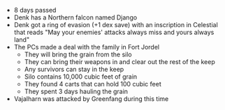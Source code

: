 * 8 days passed
* Denk has a Northern falcon named Django
* Denk got a ring of evasion (+1 dex save) with an inscription in Celestial that reads "May your enemies' attacks always miss and yours always land"
* The PCs made a deal with the family in Fort Jordel
	* They will bring the grain from the silo
	* They can bring their weapons in and clear out the rest of the keep
	* Any survivors can stay in the keep
	* Silo contains 10,000 cubic feet of grain
	* They found 4 carts that can hold 100 cubic feet
	* They spent 3 days hauling the grain
* Vajalharn was attacked by Greenfang during this time